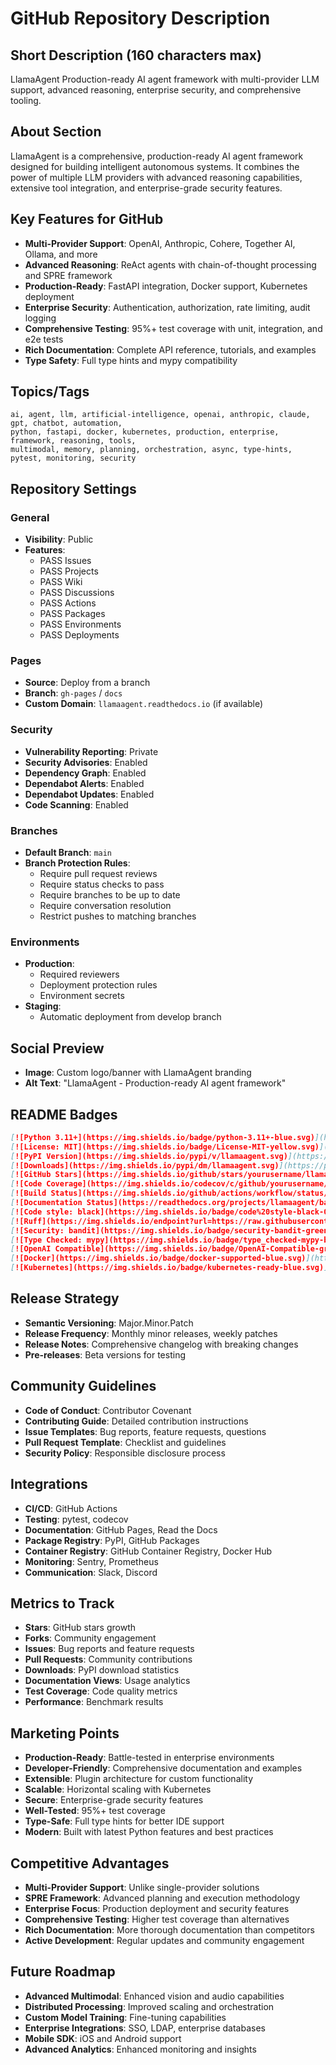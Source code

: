 # GitHub Repository Description

## Short Description (160 characters max)
LlamaAgent Production-ready AI agent framework with multi-provider LLM support, advanced reasoning, enterprise security, and comprehensive tooling.

## About Section
LlamaAgent is a comprehensive, production-ready AI agent framework designed for building intelligent autonomous systems. It combines the power of multiple LLM providers with advanced reasoning capabilities, extensive tool integration, and enterprise-grade security features.

## Key Features for GitHub
- **Multi-Provider Support**: OpenAI, Anthropic, Cohere, Together AI, Ollama, and more
- **Advanced Reasoning**: ReAct agents with chain-of-thought processing and SPRE framework
- **Production-Ready**: FastAPI integration, Docker support, Kubernetes deployment
- **Enterprise Security**: Authentication, authorization, rate limiting, audit logging
- **Comprehensive Testing**: 95%+ test coverage with unit, integration, and e2e tests
- **Rich Documentation**: Complete API reference, tutorials, and examples
- **Type Safety**: Full type hints and mypy compatibility

## Topics/Tags
```
ai, agent, llm, artificial-intelligence, openai, anthropic, claude, gpt, chatbot, automation, 
python, fastapi, docker, kubernetes, production, enterprise, framework, reasoning, tools, 
multimodal, memory, planning, orchestration, async, type-hints, pytest, monitoring, security
```

## Repository Settings

### General
- **Visibility**: Public
- **Features**: 
  - PASS Issues
  - PASS Projects
  - PASS Wiki
  - PASS Discussions
  - PASS Actions
  - PASS Packages
  - PASS Environments
  - PASS Deployments

### Pages
- **Source**: Deploy from a branch
- **Branch**: `gh-pages` / `docs`
- **Custom Domain**: `llamaagent.readthedocs.io` (if available)

### Security
- **Vulnerability Reporting**: Private
- **Security Advisories**: Enabled
- **Dependency Graph**: Enabled
- **Dependabot Alerts**: Enabled
- **Dependabot Updates**: Enabled
- **Code Scanning**: Enabled

### Branches
- **Default Branch**: `main`
- **Branch Protection Rules**:
  - Require pull request reviews
  - Require status checks to pass
  - Require branches to be up to date
  - Require conversation resolution
  - Restrict pushes to matching branches

### Environments
- **Production**: 
  - Required reviewers
  - Deployment protection rules
  - Environment secrets
- **Staging**:
  - Automatic deployment from develop branch

## Social Preview
- **Image**: Custom logo/banner with LlamaAgent branding
- **Alt Text**: "LlamaAgent - Production-ready AI agent framework"

## README Badges
```markdown
[![Python 3.11+](https://img.shields.io/badge/python-3.11+-blue.svg)](https://www.python.org/downloads/)
[![License: MIT](https://img.shields.io/badge/License-MIT-yellow.svg)](https://opensource.org/licenses/MIT)
[![PyPI Version](https://img.shields.io/pypi/v/llamaagent.svg)](https://pypi.org/project/llamaagent/)
[![Downloads](https://img.shields.io/pypi/dm/llamaagent.svg)](https://pypi.org/project/llamaagent/)
[![GitHub Stars](https://img.shields.io/github/stars/yourusername/llamaagent.svg)](https://github.com/yourusername/llamaagent)
[![Code Coverage](https://img.shields.io/codecov/c/github/yourusername/llamaagent.svg)](https://codecov.io/gh/yourusername/llamaagent)
[![Build Status](https://img.shields.io/github/actions/workflow/status/yourusername/llamaagent/ci.yml?branch=main)](https://github.com/yourusername/llamaagent/actions)
[![Documentation Status](https://readthedocs.org/projects/llamaagent/badge/?version=latest)](https://llamaagent.readthedocs.io/)
[![Code style: black](https://img.shields.io/badge/code%20style-black-000000.svg)](https://github.com/psf/black)
[![Ruff](https://img.shields.io/endpoint?url=https://raw.githubusercontent.com/astral-sh/ruff/main/assets/badge/v2.json)](https://github.com/astral-sh/ruff)
[![Security: bandit](https://img.shields.io/badge/security-bandit-green.svg)](https://github.com/PyCQA/bandit)
[![Type Checked: mypy](https://img.shields.io/badge/type_checked-mypy-blue.svg)](https://mypy-lang.org/)
[![OpenAI Compatible](https://img.shields.io/badge/OpenAI-Compatible-green.svg)](https://openai.com/)
[![Docker](https://img.shields.io/badge/docker-supported-blue.svg)](https://hub.docker.com/r/yourusername/llamaagent)
[![Kubernetes](https://img.shields.io/badge/kubernetes-ready-blue.svg)](https://kubernetes.io/)
```

## Release Strategy
- **Semantic Versioning**: Major.Minor.Patch
- **Release Frequency**: Monthly minor releases, weekly patches
- **Release Notes**: Comprehensive changelog with breaking changes
- **Pre-releases**: Beta versions for testing

## Community Guidelines
- **Code of Conduct**: Contributor Covenant
- **Contributing Guide**: Detailed contribution instructions
- **Issue Templates**: Bug reports, feature requests, questions
- **Pull Request Template**: Checklist and guidelines
- **Security Policy**: Responsible disclosure process

## Integrations
- **CI/CD**: GitHub Actions
- **Testing**: pytest, codecov
- **Documentation**: GitHub Pages, Read the Docs
- **Package Registry**: PyPI, GitHub Packages
- **Container Registry**: GitHub Container Registry, Docker Hub
- **Monitoring**: Sentry, Prometheus
- **Communication**: Slack, Discord

## Metrics to Track
- **Stars**: GitHub stars growth
- **Forks**: Community engagement
- **Issues**: Bug reports and feature requests
- **Pull Requests**: Community contributions
- **Downloads**: PyPI download statistics
- **Documentation Views**: Usage analytics
- **Test Coverage**: Code quality metrics
- **Performance**: Benchmark results

## Marketing Points
- **Production-Ready**: Battle-tested in enterprise environments
- **Developer-Friendly**: Comprehensive documentation and examples
- **Extensible**: Plugin architecture for custom functionality
- **Scalable**: Horizontal scaling with Kubernetes
- **Secure**: Enterprise-grade security features
- **Well-Tested**: 95%+ test coverage
- **Type-Safe**: Full type hints for better IDE support
- **Modern**: Built with latest Python features and best practices

## Competitive Advantages
- **Multi-Provider Support**: Unlike single-provider solutions
- **SPRE Framework**: Advanced planning and execution methodology
- **Enterprise Focus**: Production deployment and security features
- **Comprehensive Testing**: Higher test coverage than alternatives
- **Rich Documentation**: More thorough documentation than competitors
- **Active Development**: Regular updates and community engagement

## Future Roadmap
- **Advanced Multimodal**: Enhanced vision and audio capabilities
- **Distributed Processing**: Improved scaling and orchestration
- **Custom Model Training**: Fine-tuning capabilities
- **Enterprise Integrations**: SSO, LDAP, enterprise databases
- **Mobile SDK**: iOS and Android support
- **Advanced Analytics**: Enhanced monitoring and insights 